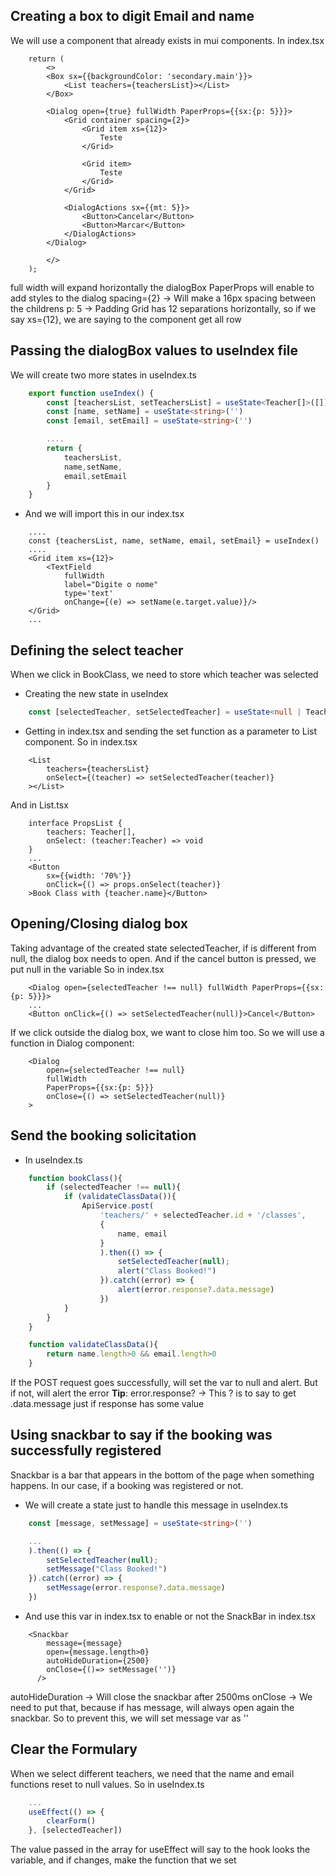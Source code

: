 ## Creating a box to digit Email and name 
We will use a component that already exists in mui components. In index.tsx
```tsx
    return (
        <>
        <Box sx={{backgroundColor: 'secondary.main'}}>
            <List teachers={teachersList}></List>
        </Box>

        <Dialog open={true} fullWidth PaperProps={{sx:{p: 5}}}>
            <Grid container spacing={2}>
                <Grid item xs={12}>
                    Teste
                </Grid>

                <Grid item>
                    Teste
                </Grid>
            </Grid>

            <DialogActions sx={{mt: 5}}>
                <Button>Cancelar</Button>
                <Button>Marcar</Button>
            </DialogActions>
        </Dialog>

        </>
    );
```
full width will expand horizontally the dialogBox
PaperProps will enable to add styles to the dialog
spacing={2} -> Will make a 16px spacing between the childrens 
p: 5 -> Padding 
Grid has 12 separations horizontally, so if we say xs={12}, we are saying to the component get all row

## Passing the dialogBox values to useIndex file
We will create two more states in useIndex.ts
```ts
    export function useIndex() {
        const [teachersList, setTeachersList] = useState<Teacher[]>([])
        const [name, setName] = useState<string>('')
        const [email, setEmail] = useState<string>('')

        ....
        return {
            teachersList,
            name,setName,
            email,setEmail
        }
    }
```
- And we will import this in our index.tsx
```tsx
    ....
    const {teachersList, name, setName, email, setEmail} = useIndex()
    ....
    <Grid item xs={12}>
        <TextField 
            fullWidth 
            label="Digite o nome" 
            type='text' 
            onChange={(e) => setName(e.target.value)}/>
    </Grid>
    ...
```

## Defining the select teacher
When we click in BookClass, we need to store which teacher was selected
- Creating the new state in useIndex
```ts
    const [selectedTeacher, setSelectedTeacher] = useState<null | Teacher>(null)
```
- Getting in index.tsx and sending the set function as a parameter to List component. So in index.tsx
```tsx
    <List 
        teachers={teachersList}
        onSelect={(teacher) => setSelectedTeacher(teacher)}
    ></List>
``` 
And in List.tsx
```tsx
    interface PropsList {
        teachers: Teacher[],
        onSelect: (teacher:Teacher) => void
    }
    ...
    <Button 
        sx={{width: '70%'}} 
        onClick={() => props.onSelect(teacher)}
    >Book Class with {teacher.name}</Button>
```

## Opening/Closing dialog box
Taking advantage of the created state selectedTeacher, if is different from null, the dialog box needs to open. And if the cancel button is pressed, we put null in the variable So in index.tsx
```tsx
    <Dialog open={selectedTeacher !== null} fullWidth PaperProps={{sx:{p: 5}}}>
    ...
    <Button onClick={() => setSelectedTeacher(null)}>Cancel</Button>
```
If we click outside the dialog box, we want to close him too. So we will use a function in Dialog component:
```tsx
    <Dialog 
        open={selectedTeacher !== null} 
        fullWidth 
        PaperProps={{sx:{p: 5}}}
        onClose={() => setSelectedTeacher(null)}
    >
```

## Send the booking solicitation 
- In useIndex.ts
```ts
    function bookClass(){
        if (selectedTeacher !== null){
            if (validateClassData()){
                ApiService.post(
                    'teachers/' + selectedTeacher.id + '/classes',
                    {
                        name, email
                    }
                    ).then(() => {
                        setSelectedTeacher(null);
                        alert("Class Booked!")
                    }).catch((error) => {
                        alert(error.response?.data.message)
                    })
            }
        }
    }

    function validateClassData(){
        return name.length>0 && email.length>0
    }
```
If the POST request goes successfully, will set the var to null and alert. But if not, will alert the error
**Tip**: error.response? -> This ? is to say to get .data.message just if response has some value

## Using snackbar to say if the booking was successfully registered
Snackbar is a bar that appears in the bottom of the page when something happens. In our case, if a booking was registered or not.
- We will create a state just to handle this message in useIndex.ts
```ts
    const [message, setMessage] = useState<string>('')

    ...
    ).then(() => {
        setSelectedTeacher(null);
        setMessage("Class Booked!")
    }).catch((error) => {
        setMessage(error.response?.data.message)
    })
```
- And use this var in index.tsx to enable or not the SnackBar in index.tsx
```tsx
    <Snackbar 
        message={message}
        open={message.length>0}
        autoHideDuration={2500}
        onClose={()=> setMessage('')}
      />
```
autoHideDuration -> Will close the snackbar after 2500ms
onClose -> We need to put that, because if has message, will always open again the snackbar. So to prevent this, we will set message var as ''

## Clear the Formulary
When we select different teachers, we need that the name and email functions reset to null values. So in useIndex.ts

```ts
    ...
    useEffect(() => {
        clearForm()
    }, [selectedTeacher])
```
The value passed in the array for useEffect will say to the hook looks the variable, and if changes, make the function that we set